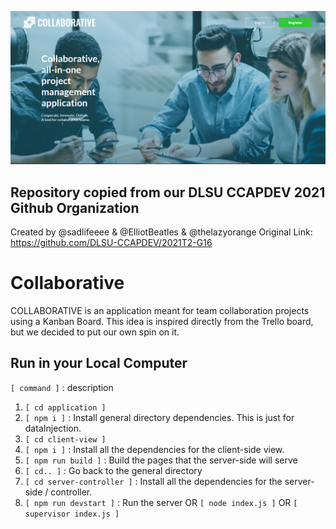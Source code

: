 ![Landing Page](./github-assets/Collaborative.png)
## Repository copied from our DLSU CCAPDEV 2021 Github Organization
Created by @sadlifeeee & @ElliotBeatles & @thelazyorange
Original Link: https://github.com/DLSU-CCAPDEV/2021T2-G16

# Collaborative
COLLABORATIVE is an application meant for team collaboration projects using a Kanban Board.
This idea is inspired directly from the Trello board, but we decided to put our own spin on it.


## Run in your Local Computer
`[ command ]` :  description 

1.	`[ cd application ]`
2.	`[ npm i ]` 					:	Install general directory dependencies. This is just for dataInjection.
3.	`[ cd client-view ]` 		
4.	`[ npm i ]`						:	Install all the dependencies for the client-side view.
5.	`[ npm run build ]`				:	Build the pages that the server-side will serve
6.	`[ cd.. ]`						:	Go back to the general directory
7.	`[ cd server-controller ]`		:	Install all the dependencies for the server-side / controller.
8. 	`[ npm run devstart ]`			:	Run the server
	OR
	`[ node index.js ]`
	OR
	`[ supervisor index.js ]`
	